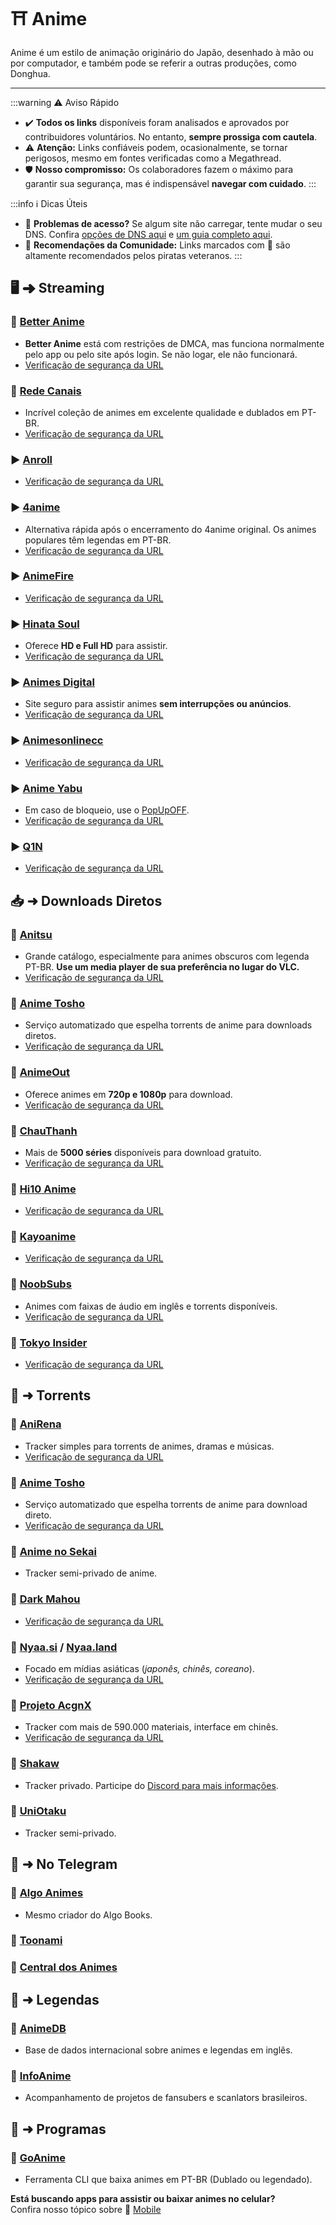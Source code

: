 # ⛩️ Anime

Anime é um estilo de animação originário do Japão, desenhado à mão ou por computador, e também pode se referir a outras produções, como Donghua.

---

:::warning ⚠️ Aviso Rápido
- ✔️ **Todos os links** disponíveis foram analisados e aprovados por contribuidores voluntários. No entanto, **sempre prossiga com cautela**.
- ⚠️ **Atenção:** Links confiáveis podem, ocasionalmente, se tornar perigosos, mesmo em fontes verificadas como a Megathread.
- 🛡️ **Nosso compromisso:** Os colaboradores fazem o máximo para garantir sua segurança, mas é indispensável **navegar com cuidado**.
:::

:::info ℹ️ Dicas Úteis
- 🚨 **Problemas de acesso?** Se algum site não carregar, tente mudar o seu DNS. Confira [opções de DNS aqui](https://www.privacyguides.org/en/dns/) e [um guia completo aqui](guias/dns.md).
- 🌟 **Recomendações da Comunidade:** Links marcados com 🌟 são altamente recomendados pelos piratas veteranos.
:::

## 🖥 ➜ Streaming

### 🌟 [Better Anime](https://betteranime.net/)
- **Better Anime** está com restrições de DMCA, mas funciona normalmente pelo app ou pelo site após login. Se não logar, ele não funcionará.
- [Verificação de segurança da URL](https://www.urlvoid.com/scan/betteranime.net/)

### 🌟 [Rede Canais](https://redecanais.gl/browse-animes-videos-1-date.html)
- Incrível coleção de animes em excelente qualidade e dublados em PT-BR.
- [Verificação de segurança da URL](https://www.urlvoid.com/scan/redecanais.gl/)

### ▶️ [Anroll](https://www.anroll.net/)
- [Verificação de segurança da URL](https://www.urlvoid.com/scan/anroll.net/)

### ▶️ [4anime](https://4anime.gg/)
- Alternativa rápida após o encerramento do 4anime original. Os animes populares têm legendas em PT-BR.
- [Verificação de segurança da URL](https://www.urlvoid.com/scan/4anime.gg/)

### ▶️ [AnimeFire](https://animefire.plus/)
- [Verificação de segurança da URL](https://www.urlvoid.com/scan/animefire.plus/)

### ▶️ [Hinata Soul](https://www.hinatasoul.com/)
- Oferece **HD e Full HD** para assistir.
- [Verificação de segurança da URL](https://www.urlvoid.com/scan/hinatasoul.com/)

### ▶️ [Animes Digital](https://animesdigital.org/)
- Site seguro para assistir animes **sem interrupções ou anúncios**.
- [Verificação de segurança da URL](https://www.urlvoid.com/scan/animesdigital.org/)

### ▶️ [Animesonlinecc](https://animesonlinecc.org/)
- [Verificação de segurança da URL](https://www.urlvoid.com/scan/animesonlinecc.org/)

### ▶️ [Anime Yabu](https://www.animeyabu.org/)
- Em caso de bloqueio, use o [PopUpOFF](https://popupoff.org/).
- [Verificação de segurança da URL](https://www.urlvoid.com/scan/www.animeyabu.org/)

### ▶️ [Q1N](https://q1n.net/)
- [Verificação de segurança da URL](https://www.urlvoid.com/scan/q1n.net/)

## 📥 ➜ Downloads Diretos

### 🌟 [Anitsu](https://anitsu.moe/#)
- Grande catálogo, especialmente para animes obscuros com legenda PT-BR. **Use um media player de sua preferência no lugar do VLC.**
- [Verificação de segurança da URL](https://www.urlvoid.com/scan/anitsu.moe/)
  
### 🔗 [Anime Tosho](https://animetosho.org/)
- Serviço automatizado que espelha torrents de anime para downloads diretos.
- [Verificação de segurança da URL](https://www.urlvoid.com/scan/animetosho.org/)

### 🔗 [AnimeOut](https://www.animeout.xyz/)
- Oferece animes em **720p e 1080p** para download.
- [Verificação de segurança da URL](https://www.urlvoid.com/scan/animeout.xyz/)

### 🔗 [ChauThanh](https://chauthanh.info/)
- Mais de **5000 séries** disponíveis para download gratuito.
- [Verificação de segurança da URL](https://www.urlvoid.com/scan/chauthanh.info/)

### 🔗 [Hi10 Anime](https://hi10anime.com/)
- [Verificação de segurança da URL](https://www.urlvoid.com/scan/hi10anime.com/)

### 🔗 [Kayoanime](https://kayoanime.com/)
- [Verificação de segurança da URL](https://www.urlvoid.com/scan/kayoanime.com/)

### 🔗 [NoobSubs](https://www.noobsubs.com/)
- Animes com faixas de áudio em inglês e torrents disponíveis.
- [Verificação de segurança da URL](https://www.urlvoid.com/scan/noobsubs.com/)

### 🔗 [Tokyo Insider](https://www.tokyoinsider.com/)
- [Verificação de segurança da URL](https://www.urlvoid.com/scan/tokyoinsider.com/)

## 🧵 ➜ Torrents

### 🧲 [AniRena](https://www.anirena.com/)
- Tracker simples para torrents de animes, dramas e músicas.
- [Verificação de segurança da URL](https://www.urlvoid.com/scan/anirena.com/)

### 🧲 [Anime Tosho](https://animetosho.org/)
- Serviço automatizado que espelha torrents de anime para download direto.
- [Verificação de segurança da URL](https://www.urlvoid.com/scan/animetosho.org/)

### 🧲 [Anime no Sekai](https://www.ansktracker.net/)
- Tracker semi-privado de anime.

### 🧲 [Dark Mahou](https://darkmahou.org/)
- [Verificação de segurança da URL](https://www.urlvoid.com/scan/darkmahou.org/)

### 🌟 [Nyaa.si](https://nyaa.si/) / [Nyaa.land](https://nyaa.land/)
- Focado em mídias asiáticas (_japonês, chinês, coreano_).
- [Verificação de segurança da URL](https://www.urlvoid.com/scan/nyaa.si/)

### 🧲 [Projeto AcgnX](https://share.acgnx.se/) 
- Tracker com mais de 590.000 materiais, interface em chinês.
- [Verificação de segurança da URL](https://www.urlvoid.com/scan/share.acgnx.se/)

### 🧲 [Shakaw](https://tracker.shakaw.com.br/)
- Tracker privado. Participe do [Discord para mais informações](https://discord.gg/dZVbVChdun).

### 🧲 [UniOtaku](https://tracker.uniotaku.com/)
- Tracker semi-privado.

## 📣 ➜ No Telegram

### 🌟 [Algo Animes](https://t.me/algoanimes)
- Mesmo criador do Algo Books.

### 🔗 [Toonami](https://t.me/toonamibr)

### 🔗 [Central dos Animes](https://t.me/Centraldeanimes_Baltigo)

## 📰 ➜ Legendas

### 🔗 [AnimeDB](https://anidb.net/)
- Base de dados internacional sobre animes e legendas em inglês.

### 🔗 [InfoAnime](https://www.infoanime.com.br/)
- Acompanhamento de projetos de fansubers e scanlators brasileiros.

## 🧰 ➜ Programas

### 🔗 [GoAnime](https://github.com/alvarorichard/GoAnime)
- Ferramenta CLI que baixa animes em PT-BR (Dublado ou legendado).

**Está buscando apps para assistir ou baixar animes no celular?**  
Confira nosso tópico sobre 📱 [Mobile](mobile#📑-➜-anime-e-manga)
